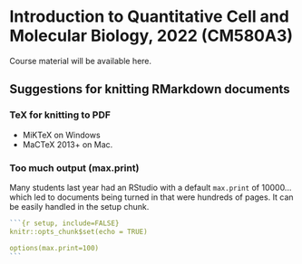 # Introduction to Quantitative Cell and Molecular Biology, 2022 (CM580A3)

Course material will be available here.


## Suggestions for knitting RMarkdown documents

### TeX for knitting to PDF
* MiKTeX on Windows
* MaCTeX 2013+ on Mac.

### Too much output (max.print)
Many students last year had an RStudio with a default `max.print` of 10000... which led to documents being turned in that were hundreds of pages. It can be easily handled in the setup chunk.

````r
```{r setup, include=FALSE}
knitr::opts_chunk$set(echo = TRUE)

options(max.print=100)
```
````

